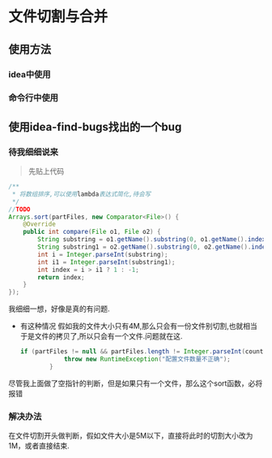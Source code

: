 # 文件切割与合并

## 使用方法
### idea中使用
### 命令行中使用
## 使用idea-find-bugs找出的一个bug
### 待我细细说来
> 先贴上代码
```java
/**
 * 将数组排序,可以使用lambda表达式简化,待会写
 */
//TODO
Arrays.sort(partFiles, new Comparator<File>() {
    @Override
    public int compare(File o1, File o2) {
        String substring = o1.getName().substring(0, o1.getName().indexOf("."));
        String substring1 = o2.getName().substring(0, o2.getName().indexOf("."));
        int i = Integer.parseInt(substring);
        int i1 = Integer.parseInt(substring1);
        int index = i > i1 ? 1 : -1;
        return index;
    }
});
```
我细细一想，好像是真的有问题.
* 有这种情况
假如我的文件大小只有4M,那么只会有一份文件别切割,也就相当于是文件的拷贝了,所以只会有一个文件.问题就在这.
    ```java
    if (partFiles != null && partFiles.length != Integer.parseInt(count)) {
                throw new RuntimeException("配置文件数量不正确");
            }
    ```
尽管我上面做了空指针的判断，但是如果只有一个文件，那么这个sort函数，必将报错
### 解决办法
在文件切割开头做判断，假如文件大小是5M以下，直接将此时的切割大小改为1M，或者直接结束.

